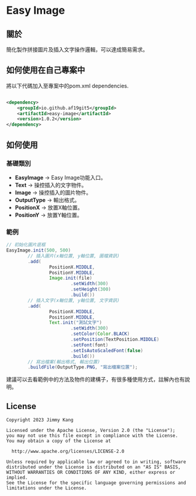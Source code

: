 # Easy Image

## 關於

簡化製作拼接圖片及插入文字操作邏輯，可以達成簡易需求。

## 如何使用在自己專案中

將以下代碼加入至專案中的pom.xml dependencies.

```xml

<dependency>
    <groupId>io.github.af19git5</groupId>
    <artifactId>easy-image</artifactId>
    <version>1.0.2</version>
</dependency>
```

## 如何使用

### 基礎類別

* **EasyImage** -> Easy Image功能入口。
* **Text** -> 操控插入的文字物件。
* **Image** -> 操控插入的圖片物件。
* **OutputType** -> 輸出格式。
* **PositionX** -> 放置X軸位置。
* **PositionY** -> 放置Y軸位置。

### 範例

```java
// 初始化圖片底框
EasyImage.init(500, 500)
        // 插入圖片(x軸位置, y軸位置, 圖檔資訊)
        .add(
                PositionX.MIDDLE,
                PositionY.MIDDLE,
                Image.init(file)
                        .setWidth(300)
                        .setHeight(300)
                        .build())
        // 插入文字(x軸位置, y軸位置, 文字資訊)
        .add(
                PositionX.MIDDLE,
                PositionY.MIDDLE,
                Text.init("測試文字")
                        .setWidth(300)
                        .setColor(Color.BLACK)
                        .setPosition(TextPosition.MIDDLE)
                        .setFont(font)
                        .setIsAutoScaledFont(false)
                        .build())
        // 寫出檔案(輸出格式, 輸出位置)
        .buildFile(OutputType.PNG, "寫出檔案位置");
```
建議可以去看範例中的方法及物件的建構子，有很多種使用方式，註解內也有說明。

## License

```
Copyright 2023 Jimmy Kang

Licensed under the Apache License, Version 2.0 (the "License");
you may not use this file except in compliance with the License.
You may obtain a copy of the License at

  http://www.apache.org/licenses/LICENSE-2.0

Unless required by applicable law or agreed to in writing, software
distributed under the License is distributed on an "AS IS" BASIS,
WITHOUT WARRANTIES OR CONDITIONS OF ANY KIND, either express or implied.
See the License for the specific language governing permissions and
limitations under the License.
```
